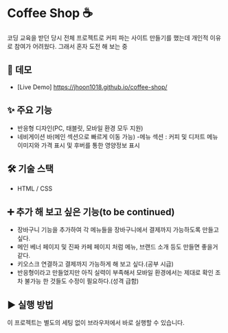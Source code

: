 # Coffee Shop ☕
코딩 교육을 받던 당시 전체 프로젝트로 커피 파는 사이트 만들기를 했는데 개인적 이유로 참여가 어려웠다. 그래서 혼자 도전 해 보는 중 

## 🚀 데모
- [Live Demo] https://jhoon1018.github.io/coffee-shop/

## ✨ 주요 기능
- 반응형 디자인(PC, 태블릿, 모바일 환경 모두 지원)
- 네비게이션 바(메인 섹션으로 빠르게 이동 가능)
-메뉴 섹션 : 커피 및 디저트 메뉴 이미지와 가격 표시 및 후버를 통한 영양정보 표시

## 🛠 기술 스택
- HTML / CSS 

## ➕ 추가 해 보고 싶은 기능(to be continued) 
- 장바구니 기능을 추가하여 각 메뉴들을 장바구니에서 결제까지 가능하도록 만들고 싶다.
- 메인 베너 페이지 및 진짜 카페 페이지 처럼 메뉴, 브랜드 소개 등도 만들면 좋을거 같다.
- 키오스크 연결하고 결제까지 가능하게 해 보고 싶다.(공부 시급)
- 반응형이라고 만들었지만 아직 실력이 부족해서 모바일 환경에서는 제대로 확인 조차 불가능 한 것들도 수정이 필요하다.(성격 급함)

## ▶️ 실행 방법
이 프로젝트는 별도의 세팅 없이 브라우저에서 바로 실행할 수 있습니다.